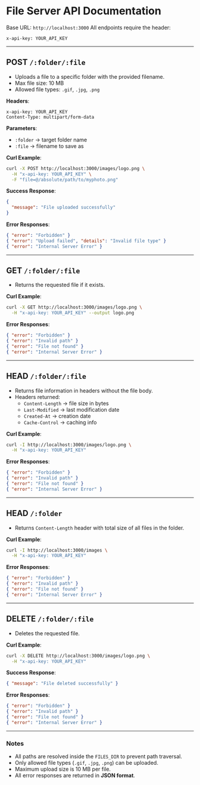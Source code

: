 # File Server API Documentation

Base URL: `http://localhost:3000`
All endpoints require the header:

```
x-api-key: YOUR_API_KEY
```

---

## **POST** `/:folder/:file`

- Uploads a file to a specific folder with the provided filename.
- Max file size: 10 MB
- Allowed file types: `.gif`, `.jpg`, `.png`

**Headers**:
```
x-api-key: YOUR_API_KEY
Content-Type: multipart/form-data
```

**Parameters**:  
- `:folder` → target folder name  
- `:file` → filename to save as

**Curl Example**:
```bash
curl -X POST http://localhost:3000/images/logo.png \
  -H "x-api-key: YOUR_API_KEY" \
  -F "file=@/absolute/path/to/myphoto.png"
```

**Success Response**:
```json
{
  "message": "File uploaded successfully"
}
```

**Error Responses**:
```json
{ "error": "Forbidden" }
{ "error": "Upload failed", "details": "Invalid file type" }
{ "error": "Internal Server Error" }
```

---

## **GET** `/:folder/:file`

- Returns the requested file if it exists.

**Curl Example**:
```bash
curl -X GET http://localhost:3000/images/logo.png \
  -H "x-api-key: YOUR_API_KEY" --output logo.png
```

**Error Responses**:
```json
{ "error": "Forbidden" }
{ "error": "Invalid path" }
{ "error": "File not found" }
{ "error": "Internal Server Error" }
```

---

## **HEAD** `/:folder/:file`

- Returns file information in headers without the file body.
- Headers returned:
  - `Content-Length` → file size in bytes  
  - `Last-Modified` → last modification date  
  - `Created-At` → creation date  
  - `Cache-Control` → caching info

**Curl Example**:
```bash
curl -I http://localhost:3000/images/logo.png \
  -H "x-api-key: YOUR_API_KEY"
```

**Error Responses**:
```json
{ "error": "Forbidden" }
{ "error": "Invalid path" }
{ "error": "File not found" }
{ "error": "Internal Server Error" }
```

---

## **HEAD** `/:folder`

- Returns `Content-Length` header with total size of all files in the folder.

**Curl Example**:
```bash
curl -I http://localhost:3000/images \
  -H "x-api-key: YOUR_API_KEY"
```

**Error Responses**:
```json
{ "error": "Forbidden" }
{ "error": "Invalid path" }
{ "error": "File not found" }
{ "error": "Internal Server Error" }
```

---

## **DELETE** `/:folder/:file`

- Deletes the requested file.

**Curl Example**:
```bash
curl -X DELETE http://localhost:3000/images/logo.png \
  -H "x-api-key: YOUR_API_KEY"
```

**Success Response**:
```json
{ "message": "File deleted successfully" }
```

**Error Responses**:
```json
{ "error": "Forbidden" }
{ "error": "Invalid path" }
{ "error": "File not found" }
{ "error": "Internal Server Error" }
```

---

### Notes
- All paths are resolved inside the `FILES_DIR` to prevent path traversal.  
- Only allowed file types (`.gif`, `.jpg`, `.png`) can be uploaded.  
- Maximum upload size is 10 MB per file.  
- All error responses are returned in **JSON format**.

